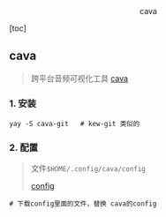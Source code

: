 <center>cava</center>





[toc]







## cava

> 跨平台音频可视化工具 [cava](https://github.com/karlstav/cava)





### 1. 安装

```shell
yay -S cava-git   # kew-git 类似的
```





### 2. 配置

> 文件`$HOME/.config/cava/config`
>
> [config](https://github.com/catppuccin/cava)

```shell
# 下载config里面的文件，替换 cava的config
```



